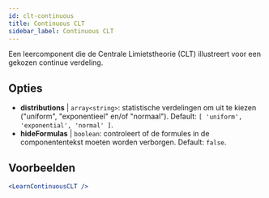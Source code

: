 ```yaml
---
id: clt-continuous
title: Continuous CLT
sidebar_label: Continuous CLT
---
```


Een leercomponent die de Centrale Limietstheorie (CLT) illustreert voor een gekozen continue verdeling.

## Opties

* __distributions__ | `array<string>`: statistische verdelingen om uit te kiezen ("uniform", "exponentieel" en/of "normaal"). Default: `[
  'uniform',
  'exponential',
  'normal'
]`.
* __hideFormulas__ | `boolean`: controleert of de formules in de componententekst moeten worden verborgen. Default: `false`.


## Voorbeelden

```jsx live
<LearnContinuousCLT />
```

